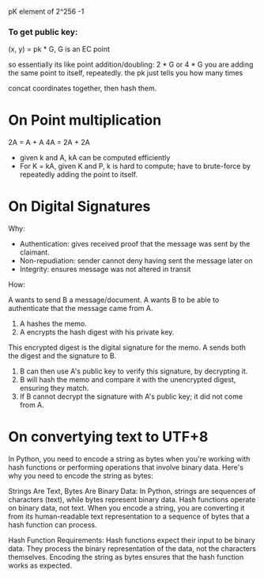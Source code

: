 pK element of 2^256 -1

### To get public key:
(x, y) = pk * G, G is an EC point

so essentially its like point addition/doubling: 2 * G or 4 * G
 you are adding the same point to itself, repeatedly.
 the pk just tells you how many times


concat coordinates together,
then hash them.




# On Point multiplication

2A = A + A
4A = 2A + 2A

- given k and A, kA can be computed efficiently
- For K = kA, given K and P, k is hard to compute; have to brute-force by repeatedly adding the point to itself.




# On Digital Signatures

Why:

- Authentication: gives received proof that the message was sent by the claimant.
- Non-repudiation: sender cannot deny having sent the message later on
- Integrity: ensures message was not altered in transit

How: 

A wants to send B a message/document.
A wants B to be able to authenticate that the message came from A.

1. A hashes the memo.
2. A encrypts the hash digest with his private key.

This encrypted digest is the digital signature for the memo.
A sends both the digest and the signature to B.

1. B can then use A's public key to verify this signature, by decrypting it.
2. B will hash the memo and compare it with the unencrypted digest, ensuring they match.
3. If B cannot decrypt the signature with A's public key; it did not come from A.



# On convertying text to UTF+8
In Python, you need to encode a string as bytes when you're working with hash functions or performing operations that involve binary data. Here's why you need to encode the string as bytes:

Strings Are Text, Bytes Are Binary Data: In Python, strings are sequences of characters (text), while bytes represent binary data. Hash functions operate on binary data, not text. When you encode a string, you are converting it from its human-readable text representation to a sequence of bytes that a hash function can process.

Hash Function Requirements: Hash functions expect their input to be binary data. They process the binary representation of the data, not the characters themselves. Encoding the string as bytes ensures that the hash function works as expected.

